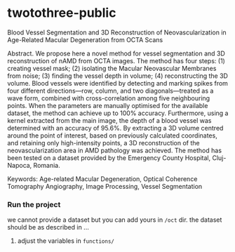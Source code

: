 # twotothree-public
Blood Vessel Segmentation and 3D Reconstruction of Neovascularization in Age-Related Macular Degeneration from OCTA Scans
  
Abstract. We propose here a novel method for vessel segmentation and 3D
reconstruction of nAMD from OCTA images. The method has four steps: (1)
creating vessel mask; (2) isolating the Macular Neovascular Membranes from
noise; (3) finding the vessel depth in volume; (4) reconstructing the 3D volume.
Blood vessels were identified by detecting and marking spikes from four different
directions—row, column, and two diagonals—treated as a wave form, combined
with cross-correlation among five neighbouring points. When the parameters
are manually optimised for the available dataset, the method can achieve
up to 100% accuracy. Furthermore, using a kernel extracted from the main image,
the depth of a blood vessel was determined with an accuracy of 95.6%. By
extracting a 3D volume centred around the point of interest, based on previously
calculated coordinates, and retaining only high-intensity points, a 3D reconstruction
of the neovascularization area in AMD pathology was achieved. The
method has been tested on a dataset provided by the Emergency County Hospital,
Cluj-Napoca, Romania.  

Keywords: Age-related Macular Degeneration, Optical Coherence Tomography
Angiography, Image Processing, Vessel Segmentation

### Run the project
we cannot provide a dataset but you can add yours in `/oct` dir. the dataset should be as described in ...

1. adjust the variables in `functions/`